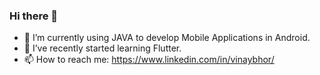 ### Hi there 👋
  - 🔭 I’m currently using JAVA to develop Mobile Applications in Android.
  - 🌱 I’ve recently started learning Flutter.
  - 📫 How to reach me: https://www.linkedin.com/in/vinaybhor/
<!--
**vinaybhor/vinaybhor** is a ✨ _special_ ✨ repository because its `README.md` (this file) appears on your GitHub profile.

Here are some ideas to get you started:

- 🔭 I’m currently using JAVA to develop Mobile Applications in Android.
- 🌱 I’ve recently started learning Kotlin.
- 👯 I’m looking to collaborate on ...
- 🤔 I’m looking for help with ...
- 💬 Ask me about ...
- 📫 How to reach me: ...
- 😄 Pronouns: ...
- ⚡ Fun fact: ...
-->

